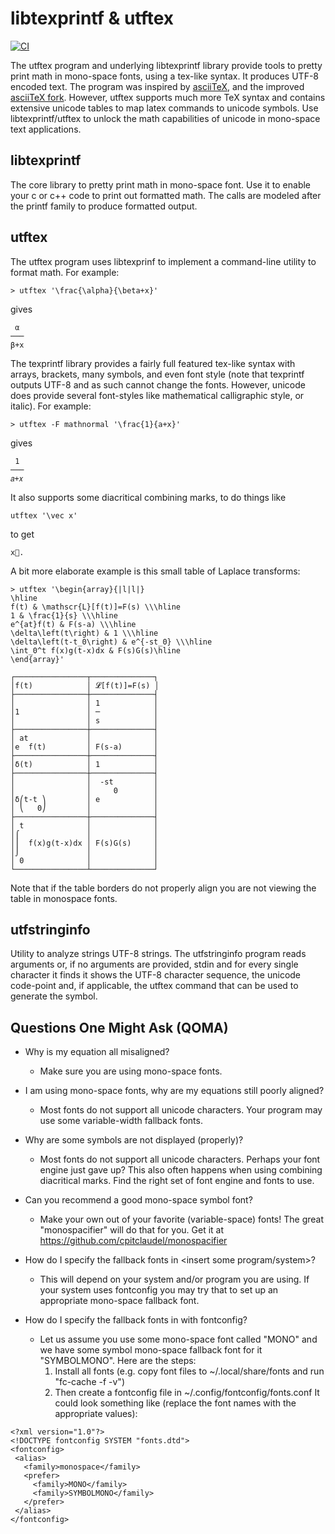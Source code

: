 libtexprintf & utftex
=====================
[![CI](https://github.com/bartp5/libtexprintf/workflows/CI/badge.svg)](https://github.com/bartp5/libtexprintf/actions?query=workflow%3ACI)

The utftex program and underlying libtexprintf library provide tools to
pretty print math in mono-space fonts, using a tex-like syntax. It 
produces UTF-8 encoded text. The program was inspired by 
[asciiTeX](http://asciitex.sourceforge.net/), and the improved 
[asciiTeX fork](https://github.com/larseggert/asciiTeX). However, 
utftex supports much more TeX syntax and contains extensive unicode 
tables to map latex commands to unicode symbols. Use 
libtexprintf/utftex to unlock the math capabilities of unicode in 
mono-space text applications.

libtexprintf
------------
The core library to pretty print math in mono-space font. Use it to 
enable your c or c++ code to print out formatted math. The calls are 
modeled after the printf family to produce formatted output.   


utftex
------
The utftex program uses libtexprinf to implement a command-line utility 
to format math. For example:  

    > utftex '\frac{\alpha}{\beta+x}'  
gives
 
     α   
    ───  
    β+x  


The texprintf library provides a fairly full featured tex-like syntax
with arrays, brackets, many symbols, and even font style (note that 
texprintf outputs UTF-8 and as such cannot change the fonts. However,
unicode does provide several font-styles like mathematical calligraphic
style, or italic). For example:

    > utftex -F mathnormal '\frac{1}{a+x}' 
gives  

     1
    ───
    𝑎+𝑥

It also supports some diacritical combining marks, to do things like

    utftex '\vec x' 
to get
 
    x⃗.

A bit more elaborate example is this small table of Laplace transforms:

    > utftex '\begin{array}{|l|l|}  
    \hline  
    f(t) & \mathscr{L}[f(t)]=F(s) \\\hline  
    1 & \frac{1}{s} \\\hline  
    e^{at}f(t) & F(s-a) \\\hline  
    \delta\left(t\right) & 1 \\\hline  
    \delta\left(t-t_0\right) & e^{-st_0} \\\hline  
    \int_0^t f(x)g(t-x)dx & F(s)G(s)\hline  
    \end{array}'  

    ┌────────────────┬──────────────┐ 
    │f(t)            │ 𝓛[f(t)]=F(s) │  
    ├────────────────┼──────────────┤  
    │                │ 1            │  
    │1               │ ─            │  
    │                │ s            │  
    ├────────────────┼──────────────┤  
    │ at             │              │  
    │e  f(t)         │ F(s-a)       │  
    ├────────────────┼──────────────┤  
    │δ(t)            │ 1            │  
    ├────────────────┼──────────────┤  
    │                │  -st         │  
    │                │     0        │  
    │δ⎛t-t ⎞         │ e            │  
    │ ⎝   0⎠         │              │  
    ├────────────────┼──────────────┤  
    │ t              │              │  
    │⌠               │              │  
    │⎮  f(x)g(t-x)dx │ F(s)G(s)     │  
    │⌡               │              │  
    │ 0              │              │  
    └────────────────┴──────────────┘  


Note that if the table borders do not properly align you are not viewing 
the table in monospace fonts. 

utfstringinfo
-------------
Utility to analyze strings UTF-8 strings. The utfstringinfo  program 
reads  arguments or, if no arguments are provided, stdin and for every 
single character it finds it shows  the  UTF-8  character sequence, the 
unicode code-point and, if applicable, the utftex command that can be 
used to generate the symbol.  


Questions One Might Ask (QOMA)
------------------------------

* Why is my equation all misaligned?
	- Make sure you are using mono-space fonts.
	
* I am using mono-space fonts, why are my equations still poorly aligned?
	- Most fonts do not support all unicode characters. Your program 
	   may use some variable-width fallback fonts.
	   
* Why are some symbols are not displayed (properly)?
	- Most fonts do not support all unicode characters. Perhaps your 
	   font engine just gave up? This also often happens when using 
	   combining diacritical marks. Find the right set of font engine 
	   and fonts to use.
	   
* Can you recommend a good mono-space symbol font?
	- Make your own out of your favorite (variable-space) fonts! The 
	   great "monospacifier" will do that for you. Get it at 
	   https://github.com/cpitclaudel/monospacifier

* How do I specify the fallback fonts in <insert some program/system>?
	- This will depend on your system and/or program you are using. If 
	   your system uses fontconfig you may try that to set up an 
	   appropriate mono-space fallback font.

* How do I specify the fallback fonts in with fontconfig?
	- Let us assume you use some mono-space font called "MONO" and we 
	   have some symbol mono-space fallback font for it "SYMBOLMONO". 
	   Here are the steps:
	   1. Install all fonts (e.g. copy font files to 
	      ~/.local/share/fonts and run "fc-cache -f -v")
	   2. Then create a fontconfig file in 
	      ~/.config/fontconfig/fonts.conf
	      It could look something like (replace the font names with the 
	      appropriate values):
	      
```
<?xml version="1.0"?>
<!DOCTYPE fontconfig SYSTEM "fonts.dtd">
<fontconfig>
 <alias>
   <family>monospace</family>
   <prefer>
     <family>MONO</family>
     <family>SYMBOLMONO</family>
   </prefer>
 </alias>
</fontconfig>	   
```	     


